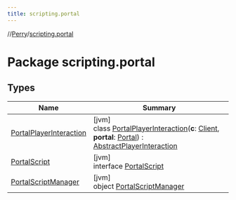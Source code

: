```yaml
---
title: scripting.portal
---
```

//[Perry](../../index.html)/[scripting.portal](index.html)



# Package scripting.portal



## Types


| Name | Summary |
|---|---|
| [PortalPlayerInteraction](-portal-player-interaction/index.html) | [jvm]<br>class [PortalPlayerInteraction](-portal-player-interaction/index.html)(**c**: [Client](../client/-client/index.html), **portal**: [Portal](../server/-portal/index.html)) : [AbstractPlayerInteraction](../scripting/-abstract-player-interaction/index.html) |
| [PortalScript](-portal-script/index.html) | [jvm]<br>interface [PortalScript](-portal-script/index.html) |
| [PortalScriptManager](-portal-script-manager/index.html) | [jvm]<br>object [PortalScriptManager](-portal-script-manager/index.html) |

